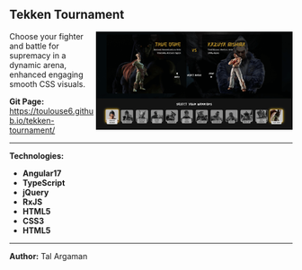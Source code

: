 ## Tekken Tournament

<img align="right" src="src/assets/tekken-screen.png" alt="tekken-battle-arena-screenshot" width="350">

Choose your fighter and battle for supremacy in a dynamic arena, enhanced engaging smooth CSS visuals.

**Git Page:**  
https://toulouse6.github.io/tekken-tournament/

---

**Technologies:**

- **Angular17**
- **TypeScript**
- **jQuery**
- **RxJS**
- **HTML5**
- **CSS3**
- **HTML5**

---

**Author:** Tal Argaman